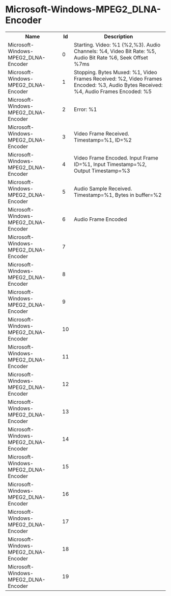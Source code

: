 # Microsoft-Windows-MPEG2_DLNA-Encoder

<table>
<colgroup><col/><col/><col/></colgroup>
<tr><th>Name</th><th>Id</th><th>Description</th></tr>
<tr><td>Microsoft-Windows-MPEG2_DLNA-Encoder</td><td>0</td><td>Starting. Video: %1 (%2,%3). Audio Channels: %4, Video Bit Rate: %5, Audio Bit Rate %6, Seek Offset %7ms</td></tr>
<tr><td>Microsoft-Windows-MPEG2_DLNA-Encoder</td><td>1</td><td>Stopping. Bytes Muxed: %1, Video Frames Received: %2, Video Frames Encoded: %3, Audio Bytes Received: %4, Audio Frames Encoded: %5</td></tr>
<tr><td>Microsoft-Windows-MPEG2_DLNA-Encoder</td><td>2</td><td>Error: %1</td></tr>
<tr><td>Microsoft-Windows-MPEG2_DLNA-Encoder</td><td>3</td><td>Video Frame Received.  Timestamp=%1, ID=%2</td></tr>
<tr><td>Microsoft-Windows-MPEG2_DLNA-Encoder</td><td>4</td><td>Video Frame Encoded.  Input Frame ID=%1, Input Timestamp=%2, Output Timestamp=%3</td></tr>
<tr><td>Microsoft-Windows-MPEG2_DLNA-Encoder</td><td>5</td><td>Audio Sample Received.  Timestamp=%1, Bytes in buffer=%2</td></tr>
<tr><td>Microsoft-Windows-MPEG2_DLNA-Encoder</td><td>6</td><td>Audio Frame Encoded</td></tr>
<tr><td>Microsoft-Windows-MPEG2_DLNA-Encoder</td><td>7</td><td></td></tr>
<tr><td>Microsoft-Windows-MPEG2_DLNA-Encoder</td><td>8</td><td></td></tr>
<tr><td>Microsoft-Windows-MPEG2_DLNA-Encoder</td><td>9</td><td></td></tr>
<tr><td>Microsoft-Windows-MPEG2_DLNA-Encoder</td><td>10</td><td></td></tr>
<tr><td>Microsoft-Windows-MPEG2_DLNA-Encoder</td><td>11</td><td></td></tr>
<tr><td>Microsoft-Windows-MPEG2_DLNA-Encoder</td><td>12</td><td></td></tr>
<tr><td>Microsoft-Windows-MPEG2_DLNA-Encoder</td><td>13</td><td></td></tr>
<tr><td>Microsoft-Windows-MPEG2_DLNA-Encoder</td><td>14</td><td></td></tr>
<tr><td>Microsoft-Windows-MPEG2_DLNA-Encoder</td><td>15</td><td></td></tr>
<tr><td>Microsoft-Windows-MPEG2_DLNA-Encoder</td><td>16</td><td></td></tr>
<tr><td>Microsoft-Windows-MPEG2_DLNA-Encoder</td><td>17</td><td></td></tr>
<tr><td>Microsoft-Windows-MPEG2_DLNA-Encoder</td><td>18</td><td></td></tr>
<tr><td>Microsoft-Windows-MPEG2_DLNA-Encoder</td><td>19</td><td></td></tr>
</table>
